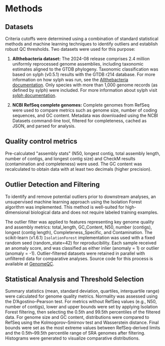 # Methods

## Datasets

Criteria cutoffs were determined using a combination of standard statistical methods and machine learning techniques to identify outliers and establish robust QC thresholds. Two datasets were used for this purpose:

1. **Allthebacteria dataset:** The 2024-08 release comprises 2.4 million uniformly reprocessed genome assemblies, including taxonomic estimates aligned to the GTDB phylogeny. Taxonomic classification was based on sylph (v0.5.1) results with the GTDB r214 database. For more information on how sylph was run, see the [Allthebacteria documentation](https://allthebacteria.readthedocs.io/en/latest/). Only species with more than 1,000 genome records (as defined by sylph) were included. For more information about sylph visit [sylph documentation](https://github.com/bluenote-1577/sylph?tab=readme-ov-file).

2. **NCBI RefSeq complete genomes:** Complete genomes from RefSeq were used to compare metrics such as genome size, number of coding sequences, and GC content. Metadata was downloaded using the NCBI Datasets command-line tool, filtered for completeness, cached as JSON, and parsed for analysis.

## Quality control metrics

Pre-calculated "assembly stats" (N50, longest contig, total assembly length, number of contigs, and longest contig size) and CheckM results (contamination and completeness) were used. The GC content was recalculated to obtain data with at least two decimals (higher precision).

## Outlier Detection and Filtering

To identify and remove potential outliers prior to downstream analyses, an unsupervised machine learning approach using the Isolation Forest algorithm was implemented. This method is well-suited for high-dimensional biological data and does not require labeled training examples.

The outlier filter was applied to features representing key genome quality and assembly metrics: total_length, GC_Content, N50, number (contigs), longest (contig length), Completeness_Specific, and Contamination. The scikit-learn (v1.6.1) `IsolationForest` implementation was used with a fixed random seed (random_state=42) for reproducibility. Each sample received an anomaly score, and was classified as either inlier (anomaly = 1) or outlier (anomaly = -1). Outlier-filtered datasets were retained in parallel with unfiltered data for comparative analyses. Source code for this process is available at [GenomeQC](https://github.com/happykhan/genomeqc).

## Statistical Analysis and Threshold Selection

Summary statistics (mean, standard deviation, quartiles, interquartile range) were calculated for genome quality metrics. Normality was assessed using the D’Agostino–Pearson test. For metrics without RefSeq values (e.g., N50, number of contigs), lower and upper bounds were set by applying Isolation Forest filtering, then selecting the 0.5th and 99.5th percentiles of the filtered data. For genome size and GC content, distributions were compared to RefSeq using the Kolmogorov–Smirnov test and Wasserstein distance. Final bounds were set as the most extreme values between RefSeq-derived limits and the 0.5th–99.5th percentile range of SRA genomes after filtering. Histograms were generated to visualize comparative distributions.
